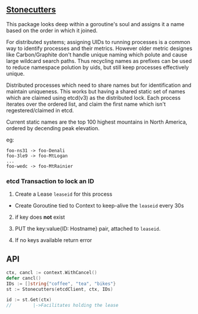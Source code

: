 [Stonecutters](https://youtu.be/HmEtR17A6ck?t=2m55s)
------------

This package looks deep within a goroutine's soul and assigns it a name based on the order in which it joined.

For distributed systems; assigning UIDs to running processes is a common way to identify processes and their metrics. However older metric designes like Carbon/Graphite don't handle unique naming which polute and cause large wildcard search paths. Thus recycling names as prefixes can be used to reduce namespace polution by uids, but still keep processes effectively unique. 

Distributed processes which need to share names but for identification and maintain uniqueness. This works but having a shared static set of names which are claimed using etcd(v3) as the distributed lock. Each process iterates over the ordered list, and claim the first name which isn't regestered/claimed in etcd.

Current static names are the top 100 highest mountains in North America, ordered by decending peak elevation.

eg:

```
foo-ns31 -> foo-Denali
foo-3le9 -> foo-MtLogan
...
foo-wedc -> foo-MtRainier
```

### etcd Transaction to lock an ID
1. Create a Lease `leaseid` for this process
 * Create Goroutine tied to Context to keep-alive the `leaseid` every 30s

2. if key does **not** exist 
3. PUT the key:value{ID: Hostname} pair, attached to `leaseid`. 

4. If no keys available return error

## API

```go
ctx, cancl := context.WithCancel()
defer cancl()
IDs := []string{"coffee", "tea", "bikes"}
st := Stonecutters(etcdClient, ctx, IDs)

id := st.Get(ctx)
//        |->Facilitates holding the lease

```

